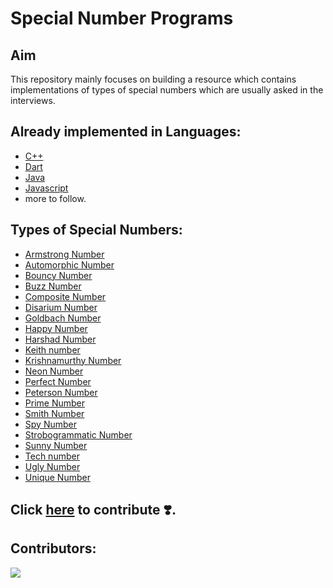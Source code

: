 # Special Number Programs

## Aim

This repository mainly focuses on building a resource which contains implementations of types of special numbers which
are usually asked in the interviews.

## Already implemented in Languages:

- [C++](https://github.com/aryan-upa/SpecialNumberPrograms/tree/master/src/C%2B%2B)
- [Dart](https://github.com/aryan-upa/SpecialNumberPrograms/tree/master/src/dart)
- [Java](https://github.com/aryan-upa/SpecialNumberPrograms/tree/master/src/java)
- [Javascript](https://github.com/aryan-upa/SpecialNumberPrograms/tree/master/src/javascript)
- more to follow.

## Types of Special Numbers:

- [Armstrong Number](https://www.scaler.com/topics/armstrong-number-in-c/)
- [Automorphic Number](https://www.britannica.com/topic/automorphic-number)
- [Bouncy Number](https://www.educative.io/answers/what-are-bouncy-numbers)
- [Buzz Number](https://www.javatpoint.com/buzz-number-java)
- [Composite Number](https://www.cuemath.com/numbers/composite-numbers/)
- [Disarium Number](https://iq.opengenus.org/disarium-number/)
- [Goldbach Number](https://mathworld.wolfram.com/GoldbachNumber.html)
- [Happy Number](https://en.wikipedia.org/wiki/Happy_number)
- [Harshad Number](https://en.wikipedia.org/wiki/Harshad_number)
- [Keith number](https://www.geeksforgeeks.org/keith-number/)
- [Krishnamurthy Number](https://www.geeksforgeeks.org/check-if-a-number-is-a-krishnamurthy-number-or-not--)
- [Neon Number](https://www.geeksforgeeks.org/neon-number/)
- [Perfect Number](https://en.wikipedia.org/wiki/Perfect_number)
- [Peterson Number](https://www.javatpoint.com/peterson-number-in-java)
- [Prime Number](https://en.wikipedia.org/wiki/Prime_number)
- [Smith Number](http://web.cs.ucla.edu/~klinger/nmath/smith.html)
- [Spy Number](https://www.javatpoint.com/spy-number-in-java)
- [Strobogrammatic Number](https://en.wikipedia.org/wiki/Strobogrammatic_number)
- [Sunny Number](https://www.geeksforgeeks.org/sunny-number/)
- [Tech number](https://www.javatpoint.com/tech-number-in-java)
- [Ugly Number](https://www.tutorialspoint.com/Ugly-Numbers)
- [Unique Number](https://www.javatpoint.com/unique-number-in-java-program)

## Click [here](https://github.com/aryan-upa/SpecialNumberPrograms/blob/master/CONTRIBUTING.md) to contribute ❣️.

## Contributors:

<a href="https://github.com/aryan-upa/SpecialNumberPrograms/graphs/contributors" target="blank"> <img src="https://contrib.rocks/image?repo=aryan-upa/SpecialNumberPrograms&max=500" /></a>
